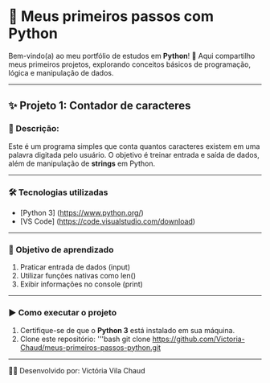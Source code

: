 # 🐍 Meus primeiros passos com Python
Bem-vindo(a) ao meu portfólio de estudos em **Python**! 🚀
Aqui compartilho meus primeiros projetos, explorando conceitos básicos de programação, lógica e manipulação de dados.

---

## ✨ Projeto 1: Contador de caracteres

### 📖 Descrição:
Este é um programa simples que conta quantos caracteres existem em uma palavra digitada pelo usuário. O objetivo é treinar entrada e saída de dados, além de manipulação de **strings** em Python.

---

### 🛠️ Tecnologias utilizadas
- [Python 3] (https://www.python.org/)
- [VS Code] (https://code.visualstudio.com/download)

---

### 🎯 Objetivo de aprendizado

1. Praticar entrada de dados (input)
2. Utilizar funções nativas como len()
3. Exibir informações no console (print)

---

### ▶️ Como executar o projeto

1. Certifique-se de que o **Python 3** está instalado em sua máquina.
2. Clone este repositório:
   '''bash
git clone https://github.com/Victoria-Chaud/meus-primeiros-passos-python.git

---

👩‍💻 Desenvolvido por: Victória Vila Chaud
   
